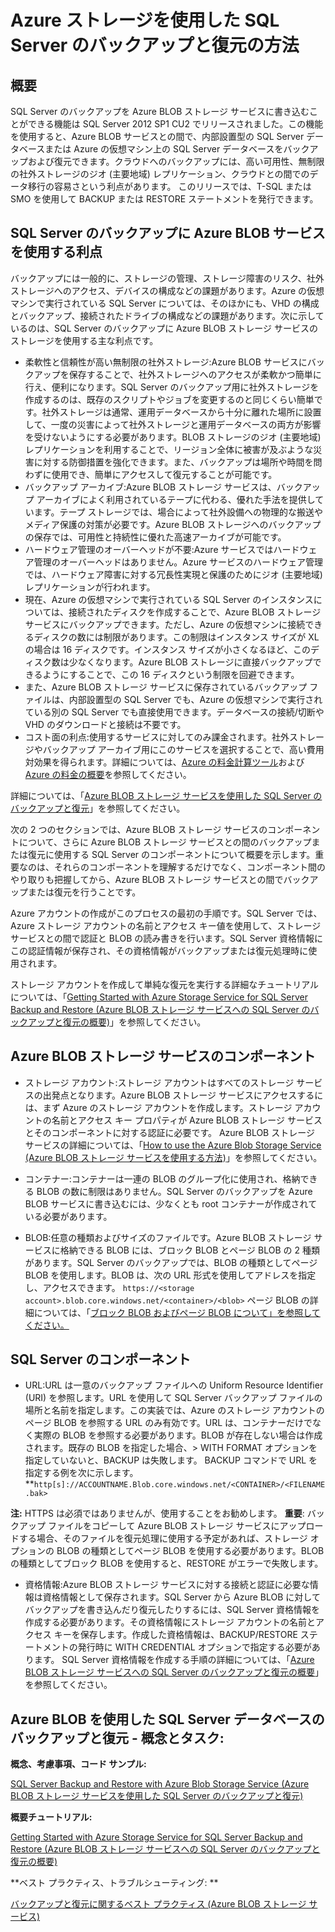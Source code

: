 <properties 
	pageTitle="Azure Storage を使用した SQL Server のバックアップと復元の方法 | Azure" 
	description="SQL Server および SQL Database を Azure Storage にバックアップします。SQL データベースを Azure ストレージにバックアップすることのメリットについて、また SQL Server および Azure Storage のどのコンポーネントが必要かについて説明します。" 
	services="sql-database, virtual-machines" 
	documentationCenter="" 
	authors="jeffgoll" 
	manager="jeffreyg" 
	editor="tysonn"/>

<tags 
	ms.service="sql-database" 
	ms.workload="data-management" 
	ms.tgt_pltfrm="na" 
	ms.devlang="na" 
	ms.topic="article" 
	ms.date="03/06/2015" 
	ms.author="jeffreyg"/>



# Azure ストレージを使用した SQL Server のバックアップと復元の方法

## 概要

SQL Server のバックアップを Azure BLOB ストレージ サービスに書き込むことができる機能は SQL Server 2012 SP1 CU2 でリリースされました。この機能を使用すると、Azure BLOB サービスとの間で、内部設置型の SQL Server データベースまたは Azure の仮想マシン上の SQL Server データベースをバックアップおよび復元できます。クラウドへのバックアップには、高い可用性、無制限の社外ストレージのジオ (主要地域) レプリケーション、クラウドとの間でのデータ移行の容易さという利点があります。   このリリースでは、T-SQL または SMO を使用して BACKUP または RESTORE ステートメントを発行できます。

## SQL Server のバックアップに Azure BLOB サービスを使用する利点

バックアップには一般的に、ストレージの管理、ストレージ障害のリスク、社外ストレージへのアクセス、デバイスの構成などの課題があります。Azure の仮想マシンで実行されている SQL Server については、そのほかにも、VHD の構成とバックアップ、接続されたドライブの構成などの課題があります。次に示しているのは、SQL Server のバックアップに Azure BLOB ストレージ サービスのストレージを使用する主な利点です。

* 柔軟性と信頼性が高い無制限の社外ストレージ:Azure BLOB サービスにバックアップを保存することで、社外ストレージへのアクセスが柔軟かつ簡単に行え、便利になります。SQL Server のバックアップ用に社外ストレージを作成するのは、既存のスクリプトやジョブを変更するのと同じくらい簡単です。社外ストレージは通常、運用データベースから十分に離れた場所に設置して、一度の災害によって社外ストレージと運用データベースの両方が影響を受けないようにする必要があります。BLOB ストレージのジオ (主要地域) レプリケーションを利用することで、リージョン全体に被害が及ぶような災害に対する防御措置を強化できます。また、バックアップは場所や時間を問わずに使用でき、簡単にアクセスして復元することが可能です。
* バックアップ アーカイブ:Azure BLOB ストレージ サービスは、バックアップ アーカイブによく利用されているテープに代わる、優れた手法を提供しています。テープ ストレージでは、場合によって社外設備への物理的な搬送やメディア保護の対策が必要です。Azure BLOB ストレージへのバックアップの保存では、可用性と持続性に優れた高速アーカイブが可能です。
* ハードウェア管理のオーバーヘッドが不要:Azure サービスではハードウェア管理のオーバーヘッドはありません。Azure サービスのハードウェア管理では、ハードウェア障害に対する冗長性実現と保護のためにジオ (主要地域) レプリケーションが行われます。
* 現在、Azure の仮想マシンで実行されている SQL Server のインスタンスについては、接続されたディスクを作成することで、Azure BLOB ストレージ サービスにバックアップできます。ただし、Azure の仮想マシンに接続できるディスクの数には制限があります。この制限はインスタンス サイズが XL の場合は 16 ディスクです。インスタンス サイズが小さくなるほど、このディスク数は少なくなります。Azure BLOB ストレージに直接バックアップできるようにすることで、この 16 ディスクという制限を回避できます。
* また、Azure BLOB ストレージ サービスに保存されているバックアップ ファイルは、内部設置型の SQL Server でも、Azure の仮想マシンで実行されている別の SQL Server でも直接使用できます。データベースの接続/切断や VHD のダウンロードと接続は不要です。
* コスト面の利点:使用するサービスに対してのみ課金されます。社外ストレージやバックアップ アーカイブ用にこのサービスを選択することで、高い費用対効果を得られます。詳細については、[Azure の料金計算ツール](http://go.microsoft.com/fwlink/?LinkId=277060 "Pricing Calculator")および [Azure の料金の概要](http://go.microsoft.com/fwlink/?LinkId=277059 "Pricing article")を参照してください。

詳細については、「[Azure BLOB ストレージ サービスを使用した SQL Server のバックアップと復元](http://go.microsoft.com/fwlink/?LinkId=271617)」を参照してください。

次の 2 つのセクションでは、Azure BLOB ストレージ サービスのコンポーネントについて、さらに Azure BLOB ストレージ サービスとの間のバックアップまたは復元に使用する SQL Server のコンポーネントについて概要を示します。重要なのは、それらのコンポーネントを理解するだけでなく、コンポーネント間のやり取りも把握してから、Azure BLOB ストレージ サービスとの間でバックアップまたは復元を行うことです。 

Azure アカウントの作成がこのプロセスの最初の手順です。SQL Server では、Azure ストレージ アカウントの名前とアクセス キー値を使用して、ストレージ サービスとの間で認証と BLOB の読み書きを行います。SQL Server 資格情報にこの認証情報が保存され、その資格情報がバックアップまたは復元処理時に使用されます。 

ストレージ アカウントを作成して単純な復元を実行する詳細なチュートリアルについては、「[Getting Started with Azure Storage Service for SQL Server Backup and Restore (Azure BLOB ストレージ サービスへの SQL Server のバックアップと復元の概要)](http://go.microsoft.com/fwlink/?LinkId=271615)」を参照してください。 

## Azure BLOB ストレージ サービスのコンポーネント 

* ストレージ アカウント:ストレージ アカウントはすべてのストレージ サービスの出発点となります。Azure BLOB ストレージ サービスにアクセスするには、まず Azure のストレージ アカウントを作成します。ストレージ アカウントの名前とアクセス キー プロパティが Azure BLOB ストレージ サービスとそのコンポーネントに対する認証に必要です。 
Azure BLOB ストレージ サービスの詳細については、「[How to use the Azure Blob Storage Service (Azure BLOB ストレージ サービスを使用する方法)](http://azure.microsoft.com/develop/net/how-to-guides/blob-storage/)」を参照してください。

* コンテナー:コンテナーは一連の BLOB のグループ化に使用され、格納できる BLOB の数に制限はありません。SQL Server のバックアップを Azure BLOB サービスに書き込むには、少なくとも root コンテナーが作成されている必要があります。 

* BLOB:任意の種類およびサイズのファイルです。Azure BLOB ストレージ サービスに格納できる BLOB には、ブロック BLOB とページ BLOB の 2 種類があります。SQL Server のバックアップでは、BLOB の種類としてページ BLOB を使用します。BLOB は、次の URL 形式を使用してアドレスを指定し、アクセスできます。 `https://<storage account>.blob.core.windows.net/<container>/<blob>`
ページ BLOB の詳細については、「[ブロック BLOB およびページ BLOB について」を参照してください。](http://msdn.microsoft.com/library/azure/ee691964.aspx)

## SQL Server のコンポーネント

* URL:URL は一意のバックアップ ファイルへの Uniform Resource Identifier (URI) を参照します。URL を使用して SQL Server バックアップ ファイルの場所と名前を指定します。この実装では、Azure のストレージ アカウントのページ BLOB を参照する URL のみ有効です。URL は、コンテナーだけでなく実際の BLOB を参照する必要があります。BLOB が存在しない場合は作成されます。既存の BLOB を指定した場合、> WITH FORMAT オプションを指定していないと、BACKUP は失敗します。 
BACKUP コマンドで URL を指定する例を次に示します。 
**`http[s]://ACCOUNTNAME.Blob.core.windows.net/<CONTAINER>/<FILENAME.bak>`

<b>注:</b> HTTPS は必須ではありませんが、使用することをお勧めします。
<b>重要</b>:
バックアップ ファイルをコピーして Azure BLOB ストレージ サービスにアップロードする場合、そのファイルを復元処理に使用する予定があれば、ストレージ オプションの BLOB の種類としてページ BLOB を使用する必要があります。BLOB の種類としてブロック BLOB を使用すると、RESTORE がエラーで失敗します。 

* 資格情報:Azure BLOB ストレージ サービスに対する接続と認証に必要な情報は資格情報として保存されます。SQL Server から Azure BLOB に対してバックアップを書き込んだり復元したりするには、SQL Server 資格情報を作成する必要があります。その資格情報にストレージ アカウントの名前とアクセス キーを保存します。作成した資格情報は、BACKUP/RESTORE ステートメントの発行時に WITH CREDENTIAL オプションで指定する必要があります。 
SQL Server 資格情報を作成する手順の詳細については、「[Azure BLOB ストレージ サービスへの SQL Server のバックアップと復元の概要](http://go.microsoft.com/fwlink/?LinkId=271615)」を参照してください。

## Azure BLOB を使用した SQL Server データベースのバックアップと復元 - 概念とタスク:

**概念、考慮事項、コード サンプル:**

[SQL Server Backup and Restore with Azure Blob Storage Service (Azure BLOB ストレージ サービスを使用した SQL Server のバックアップと復元)](http://go.microsoft.com/fwlink/?LinkId=271617)

**概要チュートリアル:**

[Getting Started with Azure Storage Service for SQL Server Backup and Restore (Azure BLOB ストレージ サービスへの SQL Server のバックアップと復元の概要)](http://go.microsoft.com/fwlink/?LinkID=271615 "Tutorial")

**ベスト プラクティス、トラブルシューティング: **
	
[バックアップと復元に関するベスト プラクティス (Azure BLOB ストレージ サービス)](http://go.microsoft.com/fwlink/?LinkId=272394)




	





<!--HONumber=49--> 
